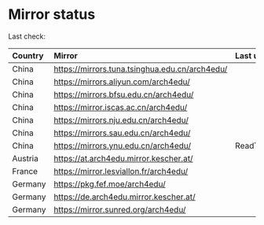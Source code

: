 <script src="./time.js"></script>
# Mirror status
Last check: <script type="text/javascript">localize(1694826694.6081223);</script>

|Country|Mirror|Last update|
|:------|:-----|:----------|
|China|https://mirrors.tuna.tsinghua.edu.cn/arch4edu/|<script type="text/javascript">localize(1694802820);</script>|
|China|https://mirrors.aliyun.com/arch4edu/|<script type="text/javascript">localize(1694759661);</script>|
|China|https://mirrors.bfsu.edu.cn/arch4edu/|<script type="text/javascript">localize(1694802820);</script>|
|China|https://mirror.iscas.ac.cn/arch4edu/|<script type="text/javascript">localize(1694802820);</script>|
|China|https://mirrors.nju.edu.cn/arch4edu/|<script type="text/javascript">localize(1694716167);</script>|
|China|https://mirrors.sau.edu.cn/arch4edu/|<script type="text/javascript">localize(1694802820);</script>|
|China|https://mirrors.ynu.edu.cn/arch4edu/|ReadTimeout|
|Austria|https://at.arch4edu.mirror.kescher.at/|<script type="text/javascript">localize(1694802820);</script>|
|France|https://mirror.lesviallon.fr/arch4edu/|<script type="text/javascript">localize(1694802820);</script>|
|Germany|https://pkg.fef.moe/arch4edu/|<script type="text/javascript">localize(1694802820);</script>|
|Germany|https://de.arch4edu.mirror.kescher.at/|<script type="text/javascript">localize(1694802820);</script>|
|Germany|https://mirror.sunred.org/arch4edu/|<script type="text/javascript">localize(1694802820);</script>|

<script src="./tablefilter/tablefilter.js"></script>
<script src="./table.js"></script>